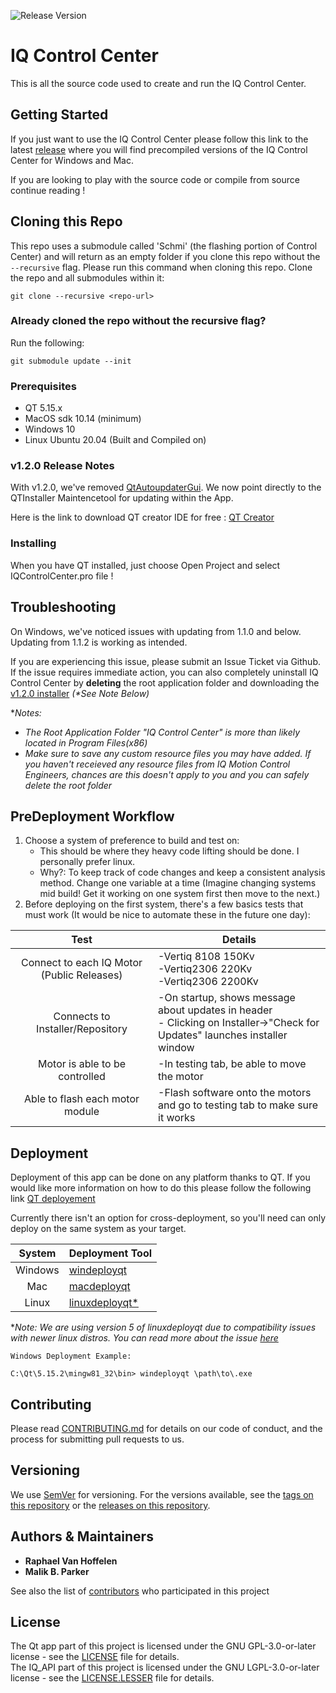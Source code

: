 ![Release Version](https://img.shields.io/badge/Release-v1.2.1-green)

# IQ Control Center

This is all the source code used to create and run the IQ Control Center.


## Getting Started

If you just want to use the IQ Control Center please follow this link to the latest [release](https://github.com/iq-motion-control/iq-control-center/releases) where you will find precompiled versions of the IQ Control Center for Windows and Mac. 
  
If you are looking to play with the source code or compile from source continue reading !

## Cloning this Repo

This repo uses a submodule called 'Schmi' (the flashing portion of Control Center) and will return as an empty folder if you clone this repo without the `--recursive` flag. Please run this command when cloning this repo.
Clone the repo and all submodules within it:  


``` shell
git clone --recursive <repo-url>
```

### Already cloned the repo without the recursive flag?

Run the following:  


``` shell
git submodule update --init
```



### Prerequisites

- QT 5.15.x
- MacOS sdk 10.14 (minimum)
- Windows 10
- Linux Ubuntu 20.04 (Built and Compiled on)

### v1.2.0 Release Notes
With v1.2.0, we've removed [QtAutoupdaterGui](https://github.com/Skycoder42/QtAutoUpdater/releases/tag/2.1.5-4). We now point directly to the QTInstaller Maintencetool for updating within the App.

Here is the link to download QT creator IDE for free : [QT Creator](https://www.qt.io/download-qt-installer)


### Installing

When you have QT installed, just choose Open Project and select IQControlCenter.pro file !

## Troubleshooting

On Windows, we've noticed issues with updating from 1.1.0 and below. Updating from 1.1.2 is working as intended. 

If you are experiencing this issue, please submit an Issue Ticket via Github. If the issue requires immediate action, you can also completely uninstall IQ Control Center by **deleting** the root application folder and downloading the [v1.2.0 installer](https://github.com/iq-motion-control/iq-control-center/releases/tag/v1.2.0) _(*See Note Below)_

**Notes:* 
* *The Root Application Folder "IQ Control Center" is more than likely located in Program Files(x86)*
* *Make sure to save any custom resource files you may have added. If you haven't receieved any resource files from IQ Motion Control Engineers, chances are this doesn't apply to you and you can safely delete the root folder*

## PreDeployment Workflow 

1. Choose a system of preference to build and test on:
    - This should be where they heavy code lifting should be done. I personally prefer linux.
    - Why?: To keep track of code changes and keep a consistent analysis method. Change one variable at a time (Imagine changing systems mid build! Get it working on one system first then move to the next.)
2. Before deploying on the first system, there's a few basics tests that must work (It would be nice to automate these in the future one day):

|                    Test                    |                                                            Details                                                             |
| :----------------------------------------: | ------------------------------------------------------------------------------------------------------------------------------ |
| Connect to each IQ Motor (Public Releases) | -Vertiq 8108 150Kv <br> -Vertiq2306 220Kv <br> -Vertiq2306 2200Kv                                                              |
|      Connects to Installer/Repository      | -On startup, shows message about updates in header <br> - Clicking on Installer->"Check for Updates" launches installer window |
|       Motor is able to be controlled       | -In testing tab, be able to move the motor                                                                                     |
|      Able to flash each motor module       | -Flash software onto the motors and go to testing tab to make sure it works                                                    |

## Deployment

Deployment of this app can be done on any platform thanks to QT. If you would like more information on how to do this please follow the following link [QT deployement](https://doc.qt.io/qt-5/deployment.html)

Currently there isn't an option for cross-deployment, so you'll need can only deploy on the same system as your target.

|  System | Deployment Tool                                                               |
|:-------:|-------------------------------------------------------------------------------|
| Windows |  [windeployqt](https://doc.qt.io/qt-5/macos-deployment.html)			      |
| Mac     |  [macdeployqt](https://doc.qt.io/qt-5/macos-deployment.html)   			  	  |  
| Linux   |  [linuxdeployqt*](https://github.com/probonopd/linuxdeployqt/releases/tag/5)  |

**Note: We are using version 5 of linuxdeployqt due to compatibility issues with newer linux distros. You can read more about the issue [here](https://github.com/probonopd/linuxdeployqt/issues/340)*


```
Windows Deployment Example:

C:\Qt\5.15.2\mingw81_32\bin> windeployqt \path\to\.exe
```

## Contributing

Please read [CONTRIBUTING.md](CONTRIBUTING.md) for details on our code of conduct, and the process for submitting pull requests to us.

## Versioning

We use [SemVer](http://semver.org/) for versioning. For the versions available, see the [tags on this repository](https://github.com/iq-motion-control/iq-control-center/tags) or the [releases on this repository](https://github.com/iq-motion-control/iq-control-center/releases).

## Authors & Maintainers

* **Raphael Van Hoffelen** 
* **Malik B. Parker**

See also the list of [contributors](contributors.md) who participated in this project

## License

The Qt app part of this project is licensed under the GNU GPL-3.0-or-later license  - see the [LICENSE](LICENSE) file for details.  
The IQ_API part of this project is licensed under the GNU LGPL-3.0-or-later license - see the [LICENSE.LESSER](App/IQ_api/LICENSE.LESSER) file for details.
